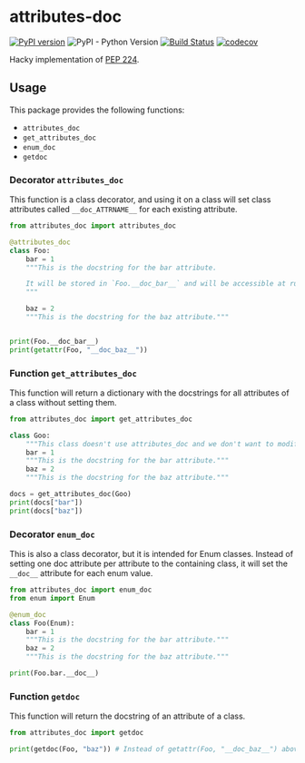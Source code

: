 # attributes-doc

[![PyPI version](https://badge.fury.io/py/attributes-doc.svg)](https://pypi.org/project/attributes-doc/)
![PyPI - Python Version](https://img.shields.io/pypi/pyversions/attributes-doc.svg?color=green)
[![Build Status](https://github.com/tkukushkin/attributes-doc/workflows/build/badge.svg?branch=master)](https://github.com/tkukushkin/attributes-doc/actions?query=workflow%3Abuild+branch%3Amaster)
[![codecov](https://codecov.io/gh/tkukushkin/attributes-doc/branch/master/graph/badge.svg)](https://codecov.io/gh/tkukushkin/attributes-doc)


Hacky implementation of [PEP 224](https://www.python.org/dev/peps/pep-0224/).

## Usage

This package provides the following functions:
- `attributes_doc`
- `get_attributes_doc`
- `enum_doc`
- `getdoc`

### Decorator `attributes_doc`

This function is a class decorator, and using it on a class will set class attributes called `__doc_ATTRNAME__` for each existing attribute.

```py
from attributes_doc import attributes_doc

@attributes_doc
class Foo:
	bar = 1
	"""This is the docstring for the bar attribute.

	It will be stored in `Foo.__doc_bar__` and will be accessible at runtime.
	"""

	baz = 2
	"""This is the docstring for the baz attribute."""


print(Foo.__doc_bar__)
print(getattr(Foo, "__doc_baz__"))
```

### Function `get_attributes_doc`

This function will return a dictionary with the docstrings for all attributes of a class without setting them.

```py
from attributes_doc import get_attributes_doc

class Goo:
	"""This class doesn't use attributes_doc and we don't want to modify it at all."""
	bar = 1
	"""This is the docstring for the bar attribute."""
	baz = 2
	"""This is the docstring for the baz attribute."""

docs = get_attributes_doc(Goo)
print(docs["bar"])
print(docs["baz"])
```

### Decorator `enum_doc`

This is also a class decorator, but it is intended for Enum classes. Instead of setting one doc attribute per attribute to the containing class, it will set the `__doc__` attribute for each enum value.

```py
from attributes_doc import enum_doc
from enum import Enum

@enum_doc
class Foo(Enum):
	bar = 1
	"""This is the docstring for the bar attribute."""
	baz = 2
	"""This is the docstring for the baz attribute."""

print(Foo.bar.__doc__)
```

### Function `getdoc`

This function will return the docstring of an attribute of a class.

```py
from attributes_doc import getdoc

print(getdoc(Foo, "baz")) # Instead of getattr(Foo, "__doc_baz__") above
```